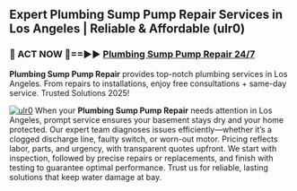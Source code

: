 ## Expert Plumbing Sump Pump Repair Services in Los Angeles | Reliable & Affordable (ulr0)  

<h3>🚿 ACT NOW 🌟==►► <a href="https://tinyurl.com/2ne6vx2x" rel="nofollow">Plumbing Sump Pump Repair 24/7</a></h3>

**Plumbing Sump Pump Repair** provides top-notch plumbing services in Los Angeles. From repairs to installations, enjoy free consultations + same-day service. Trusted Solutions 2025!

[![ulr0](https://i.imgur.com/4PFF4AK.jpeg)](https://tinyurl.com/2ne6vx2x)
When your **Plumbing Sump Pump Repair** needs attention in Los Angeles, prompt service ensures your basement stays dry and your home protected. Our expert team diagnoses issues efficiently—whether it’s a clogged discharge line, faulty switch, or worn-out motor. Pricing reflects labor, parts, and urgency, with transparent quotes upfront. We start with inspection, followed by precise repairs or replacements, and finish with testing to guarantee optimal performance. Trust us for reliable, lasting solutions that keep water damage at bay.